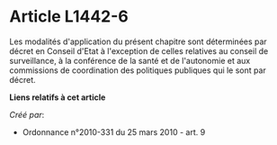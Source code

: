 # Article L1442-6

Les modalités d'application du présent chapitre sont déterminées par décret en Conseil d'Etat à l'exception de celles
relatives au conseil de surveillance, à la conférence de la santé et de l'autonomie et aux commissions de coordination des
politiques publiques qui le sont par décret.

**Liens relatifs à cet article**

_Créé par_:

  - Ordonnance n°2010-331 du 25 mars 2010 - art. 9
